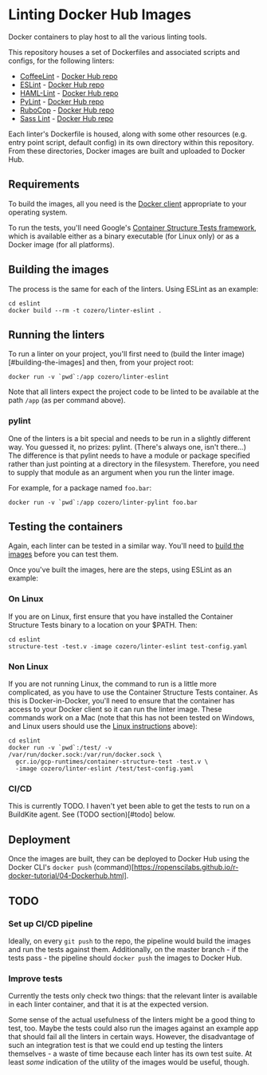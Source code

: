 # Linting Docker Hub Images

Docker containers to play host to all the various linting tools.

This repository houses a set of Dockerfiles and associated scripts and configs,
for the following linters: 

- [CoffeeLint](http://www.coffeelint.org) -
[Docker Hub repo](https://hub.docker.com/r/cozero/linter-coffeelint/)
- [ESLint](https://eslint.org) -
[Docker Hub repo](https://hub.docker.com/r/cozero/linter-eslint/)
- [HAML-Lint](https://github.com/brigade/haml-lint) -
[Docker Hub repo](https://hub.docker.com/r/cozero/linter-haml-lint/)
- [PyLint](https://www.pylint.org) -
[Docker Hub repo](https://hub.docker.com/r/cozero/linter-pylint/)
- [RuboCop](http://batsov.com/rubocop/) -
[Docker Hub repo](https://hub.docker.com/r/cozero/linter-rubocop/)
- [Sass Lint](https://www.npmjs.com/package/sass-lint) -
[Docker Hub repo](https://hub.docker.com/r/cozero/linter-sass-lint/)

Each linter's Dockerfile is housed, along with some other resources (e.g. entry
point script, default config) in its own directory within this repository.
From these directories, Docker images are built and uploaded to Docker Hub.

## Requirements

To build the images, all you need is the
[Docker client](https://store.docker.com/search?type=edition&offering=community)
appropriate to your operating system.

To run the tests, you'll need Google's
[Container Structure Tests framework](https://github.com/GoogleCloudPlatform/container-structure-test),
which is available either as a binary executable (for Linux only) or as a
Docker image (for all platforms).

## Building the images

The process is the same for each of the linters. Using ESLint as an example:

```
cd eslint 
docker build --rm -t cozero/linter-eslint .
```

## Running the linters 

To run a linter on your project, you'll first need to
(build the linter image)[#building-the-images] and then, from your project
root:

```
docker run -v `pwd`:/app cozero/linter-eslint
```

Note that all linters expect the project code to be linted to be available
at the path `/app` (as per command above).

### pylint

One of the linters is a bit special and needs to be run in a slightly different
way. You guessed it, no prizes: pylint. (There's always one, isn't there...)
The difference is that pylint needs to have a module or package specified
rather than just pointing at a directory in the filesystem. Therefore, you
need to supply that module as an argument when you run the linter image.

For example, for a package named `foo.bar`:

```
docker run -v `pwd`:/app cozero/linter-pylint foo.bar
```

## Testing the containers

Again, each linter can be tested in a similar way. You'll need to
[build the images](#building-the-images) before you can test them.

Once you've built the images, here are the steps, using ESLint as an
example:

### On Linux

If you are on Linux, first ensure that you have installed the Container
Structure Tests binary to a location on your $PATH. Then:

```
cd eslint
structure-test -test.v -image cozero/linter-eslint test-config.yaml
```

### Non Linux

If you are not running Linux, the command to run is a little more complicated,
as you have to use the Container Structure Tests container. As this is
Docker-in-Docker, you'll need to ensure that the container has access to your
Docker client so it can run the linter image. These commands work on a Mac
(note that this has not been tested on Windows, and Linux users should use the
[Linux instructions](#on-linux) above):

```
cd eslint
docker run -v `pwd`:/test/ -v /var/run/docker.sock:/var/run/docker.sock \
  gcr.io/gcp-runtimes/container-structure-test -test.v \
  -image cozero/linter-eslint /test/test-config.yaml
```

### CI/CD

This is currently TODO. I haven't yet been able to get the tests to run on 
a BuildKite agent. See (TODO section)[#todo] below.

## Deployment

Once the images are built, they can be deployed to Docker Hub using the 
Docker CLI's `docker push`
(command)[https://ropenscilabs.github.io/r-docker-tutorial/04-Dockerhub.html].

## TODO

### Set up CI/CD pipeline

Ideally, on every `git push` to the repo, the pipeline would build the images
and run the tests against them. Additionally, on the master branch - if the
tests pass - the pipeline should `docker push` the images to Docker Hub.

### Improve tests

Currently the tests only check two things: that the relevant linter is
available in each linter container, and that it is at the expected version.

Some sense of the actual usefulness of the linters might be a good thing to
test, too. Maybe the tests could also run the images against an example
app that should fail all the linters in certain ways. However, the
disadvantage of such an integration test is that we could end up testing
the linters themselves - a waste of time because each linter has its own 
test suite. At least _some_ indication of the utility of the images would
be useful, though.
